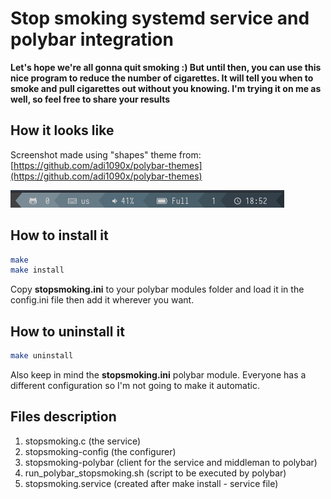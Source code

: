 # Stop smoking systemd service and polybar integration
**Let's hope we're all gonna quit smoking :) But until then, you can use this nice program to reduce the number of cigarettes. It will tell you when to smoke and pull cigarettes out without you knowing. I'm trying it on me as well, so feel free to share your results**

## How it looks like
Screenshot made using "shapes" theme from: [https://github.com/adi1090x/polybar-themes](https://github.com/adi1090x/polybar-themes)

![Screenshot](https://github.com/fredtux/STOP_Smoking_Polybar/blob/main/Screenshot.png?raw=true)

## How to install it
```bash
make
make install
```

Copy **stopsmoking.ini** to your polybar modules folder and load it in the config.ini file then add it wherever you want.

## How to uninstall it
```bash
make uninstall
```

Also keep in mind the **stopsmoking.ini** polybar module. Everyone has a different configuration so I'm not going to make it automatic.

## Files description
1. stopsmoking.c (the service)
2. stopsmoking-config (the configurer)
3. stopsmoking-polybar (client for the service and middleman to polybar)
4. run_polybar_stopsmoking.sh (script to be executed by polybar)
5. stopsmoking.service (created after make install - service file)
